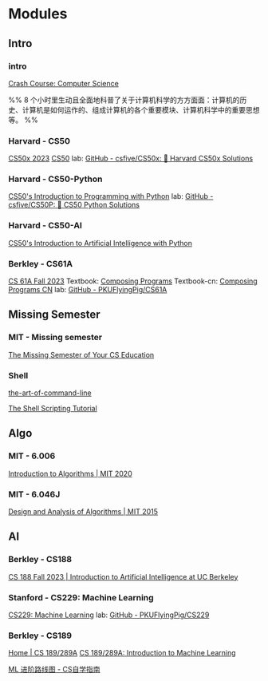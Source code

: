 # Modules

## Intro

### intro

[Crash Course: Computer Science](https://www.bilibili.com/video/BV1EW411u7th)

%% 8 个小时里生动且全面地科普了关于计算机科学的方方面面：计算机的历史、计算机是如何运作的、组成计算机的各个重要模块、计算机科学中的重要思想等。 %%

### Harvard - CS50

[CS50x 2023](https://cs50.harvard.edu/x/2023/)
[CS50](https://cs50.harvard.edu/college/2023/fall/)
lab: [GitHub - csfive/CS50x: 🦍 Harvard CS50x Solutions](https://github.com/csfive/CS50x)


### Harvard - CS50-Python

[CS50's Introduction to Programming with Python](https://cs50.harvard.edu/python/2022/)
lab: [GitHub - csfive/CS50P: 🐢 CS50 Python Solutions](https://github.com/csfive/CS50P)

### Harvard - CS50-AI

[CS50's Introduction to Artificial Intelligence with Python](https://cs50.harvard.edu/ai/2023/)

### Berkley - CS61A

[CS 61A Fall 2023](https://cs61a.org/)
Textbook: [Composing Programs](https://www.composingprograms.com/)
Textbook-cn: [Composing Programs CN](https://composingprograms.netlify.app/)
lab: [GitHub - PKUFlyingPig/CS61A](https://github.com/PKUFlyingPig/CS61A)

## Missing Semester

### MIT - Missing semester

[The Missing Semester of Your CS Education](https://missing.csail.mit.edu/)

### Shell

[the-art-of-command-line](https://github.com/jlevy/the-art-of-command-line/blob/master/README-zh.md)

[The Shell Scripting Tutorial](https://www.shellscript.sh/)

## Algo

### MIT - 6.006

[Introduction to Algorithms | MIT 2020](https://ocw.mit.edu/courses/6-006-introduction-to-algorithms-spring-2020/)

### MIT - 6.046J

[Design and Analysis of Algorithms | MIT 2015](https://ocw.mit.edu/courses/6-046j-design-and-analysis-of-algorithms-spring-2015/)

## AI

### Berkley - CS188

[CS 188 Fall 2023 | Introduction to Artificial Intelligence at UC Berkeley](https://inst.eecs.berkeley.edu/~cs188/fa23/)

### Stanford - CS229: Machine Learning

[CS229: Machine Learning](https://cs229.stanford.edu/)
lab: [GitHub - PKUFlyingPig/CS229](https://github.com/PKUFlyingPig/CS229)

### Berkley - CS189

[Home | CS 189/289A](https://eecs189.org/)
[CS 189/289A: Introduction to Machine Learning](https://people.eecs.berkeley.edu/~jrs/189/)



[ML 进阶路线图 - CS自学指南](https://csdiy.wiki/%E6%9C%BA%E5%99%A8%E5%AD%A6%E4%B9%A0%E8%BF%9B%E9%98%B6/roadmap/#_6)